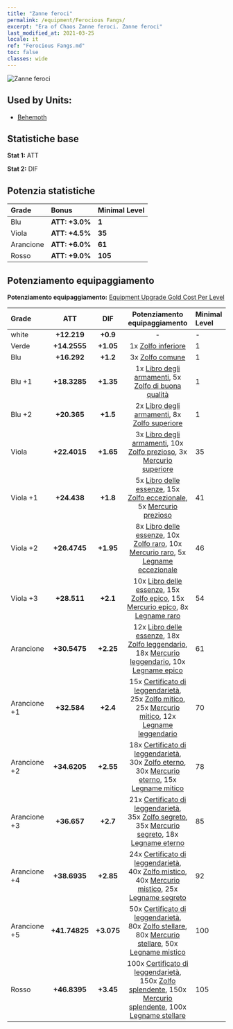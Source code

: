 ```yaml
---
title: "Zanne feroci"
permalink: /equipment/Ferocious Fangs/
excerpt: "Era of Chaos Zanne feroci. Zanne feroci"
last_modified_at: 2021-03-25
locale: it
ref: "Ferocious Fangs.md"
toc: false
classes: wide
---
```


  ![Zanne feroci](/images/e/e_4073.png)

## Used by Units:

* [Behemoth](/it/units/Behemoth/) 


## Statistiche base
 **Stat 1:** ATT

 **Stat 2:** DIF

## Potenzia statistiche

  |     Grade    |   Bonus | Minimal Level | 
  |:-------------|:--------|:--------------| 
  | Blu | **ATT: +3.0%** | **1** | 
  | Viola | **ATT: +4.5%** | **35** | 
  | Arancione | **ATT: +6.0%** | **61** | 
  | Rosso | **ATT: +9.0%** | **105** | 


## Potenziamento equipaggiamento
 **Potenziamento equipaggiamento:** [Equipment Upgrade Gold Cost Per Level](/equipment/EquipmentUpgradeCostPerLevel/) 

  |          Grade      | ATT | DIF | Potenziamento equipaggiamento | Minimal Level |
  |:--------------------|:---------:|:---------:|:----------------:|:--------------|
  | white | **+12.219** | **+0.9** | - | - |
  | Verde | **+14.2555** | **+1.05** | 1x [Zolfo inferiore](/it/Items/mat_3/) | 1 |
  | Blu | **+16.292** | **+1.2** | 3x [Zolfo comune](/it/Items/mat_9/) | 1 |
  | Blu +1 | **+18.3285** | **+1.35** | 1x [Libro degli armamenti](/it/Items/mat_18/), 5x [Zolfo di buona qualità](/it/Items/mat_15/) | 1 |
  | Blu +2 | **+20.365** | **+1.5** | 2x [Libro degli armamenti](/it/Items/mat_25/), 8x [Zolfo superiore](/it/Items/mat_22/) | 1 |
  | Viola | **+22.4015** | **+1.65** | 3x [Libro degli armamenti](/it/Items/mat_32/), 10x [Zolfo prezioso](/it/Items/mat_29/), 3x [Mercurio superiore](/it/Items/mat_21/) | 35 |
  | Viola +1 | **+24.438** | **+1.8** | 5x [Libro delle essenze](/it/Items/mat_39/), 15x [Zolfo eccezionale](/it/Items/mat_36/), 5x [Mercurio prezioso](/it/Items/mat_28/) | 41 |
  | Viola +2 | **+26.4745** | **+1.95** | 8x [Libro delle essenze](/it/Items/mat_46/), 10x [Zolfo raro](/it/Items/mat_43/), 10x [Mercurio raro](/it/Items/mat_42/), 5x [Legname eccezionale](/it/Items/mat_34/) | 46 |
  | Viola +3 | **+28.511** | **+2.1** | 10x [Libro delle essenze](/it/Items/mat_53/), 15x [Zolfo epico](/it/Items/mat_50/), 15x [Mercurio epico](/it/Items/mat_49/), 8x [Legname raro](/it/Items/mat_41/) | 54 |
  | Arancione | **+30.5475** | **+2.25** | 12x [Libro delle essenze](/it/Items/mat_60/), 18x [Zolfo leggendario](/it/Items/mat_57/), 18x [Mercurio leggendario](/it/Items/mat_56/), 10x [Legname epico](/it/Items/mat_48/) | 61 |
  | Arancione +1 | **+32.584** | **+2.4** | 15x [Certificato di leggendarietà](/it/Items/mat_67/), 25x [Zolfo mitico](/it/Items/mat_64/), 25x [Mercurio mitico](/it/Items/mat_63/), 12x [Legname leggendario](/it/Items/mat_55/) | 70 |
  | Arancione +2 | **+34.6205** | **+2.55** | 18x [Certificato di leggendarietà](/it/Items/mat_74/), 30x [Zolfo eterno](/it/Items/mat_71/), 30x [Mercurio eterno](/it/Items/mat_70/), 15x [Legname mitico](/it/Items/mat_62/) | 78 |
  | Arancione +3 | **+36.657** | **+2.7** | 21x [Certificato di leggendarietà](/it/Items/mat_81/), 35x [Zolfo segreto](/it/Items/mat_78/), 35x [Mercurio segreto](/it/Items/mat_77/), 18x [Legname eterno](/it/Items/mat_69/) | 85 |
  | Arancione +4 | **+38.6935** | **+2.85** | 24x [Certificato di leggendarietà](/it/Items/mat_88/), 40x [Zolfo mistico](/it/Items/mat_85/), 40x [Mercurio mistico](/it/Items/mat_84/), 25x [Legname segreto](/it/Items/mat_76/) | 92 |
  | Arancione +5 | **+41.74825** | **+3.075** | 50x [Certificato di leggendarietà](/it/Items/mat_95/), 80x [Zolfo stellare](/it/Items/mat_92/), 80x [Mercurio stellare](/it/Items/mat_91/), 50x [Legname mistico](/it/Items/mat_83/) | 100 |
  | Rosso | **+46.8395** | **+3.45** | 100x [Certificato di leggendarietà](/it/Items/mat_102/), 150x [Zolfo splendente](/it/Items/mat_99/), 150x [Mercurio splendente](/it/Items/mat_98/), 100x [Legname stellare](/it/Items/mat_90/) | 105 |

